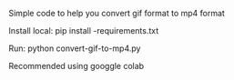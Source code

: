 Simple code to help you convert gif format to mp4 format

Install local: pip install -requirements.txt

Run: python convert-gif-to-mp4.py

Recommended using googgle colab
